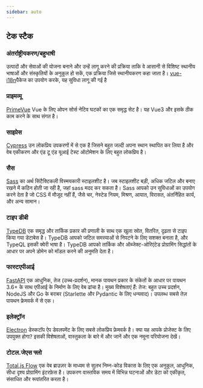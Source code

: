 ```yaml
---
sidebar: auto
---
```


## टेक स्टैक

### अंतर्राष्ट्रीयकरण/बहुभाषी

उत्पादों और सेवाओं की योजना बनाने और उन्हें लागू करने की प्रक्रिया ताकि वे आसानी से विशिष्ट स्थानीय भाषाओं और संस्कृतियों के अनुकूल हो सकें, एक प्रक्रिया जिसे स्थानीयकरण कहा जाता है। [vue-i18n](https://www.npmjs.com/package/vue-i18n)पैकेज का उपयोग करके, यह सुविधा लागू की गई है

### प्राइमव्यू

[PrimeVue](https://www.primefaces.org/primevue/#/setup) Vue के लिए ओपन सोर्स नेटिव घटकों का एक समृद्ध सेट है।
यह Vue3 और इसके ठीक काम करने के साथ संगत है।

### साइप्रेस

[Cypress](https://www.cypress.io/) उन लोकप्रिय उपकरणों में से एक है जिसने बहुत जल्दी अपना स्थान स्थापित कर लिया है और वेब एकीकरण और एंड टू एंड यूआई टेस्ट ऑटोमेशन के लिए बहुत लोकप्रिय है।

### सैस

[Sass](https://sass-lang.com/documentation) का अर्थ सिंटैक्टिकली विस्मयकारी स्टाइलशीट है। जब स्टाइलशीट बड़ी, अधिक जटिल और बनाए रखने में कठिन होती जा रही है, जहां sass मदद कर सकता है। Sass आपको उन सुविधाओं का उपयोग करने देता है जो CSS में मौजूद नहीं हैं, जैसे चर, नेस्टेड नियम, मिश्रण, आयात, विरासत, अंतर्निहित कार्य, और अन्य सामान।

### टाइप डीबी

[TypeDB](https://vaticle.com/typedb) एक समृद्ध और तार्किक प्रकार की प्रणाली के साथ एक खुला स्रोत, वितरित, दृढ़ता से टाइप किया गया डेटाबेस है। TypeDB आपको जटिल समस्याओं से निपटने के लिए सशक्त बनाता है, और TypeQL इसकी क्वेरी भाषा है। TypeDB आपको तार्किक और ऑब्जेक्ट-ओरिएंटेड प्रोग्रामिंग सिद्धांतों के आधार पर अपने डोमेन को मॉडल करने की अनुमति देता है।

### फास्टएपीआई

[FastAPI](https://fastapi.tiangolo.com/) एक आधुनिक, तेज (उच्च-प्रदर्शन), मानक पायथन प्रकार के संकेतों के आधार पर पायथन 3.6+ के साथ एपीआई के निर्माण के लिए वेब ढांचा है। मुख्य विशेषताएं हैं: तेज: बहुत उच्च प्रदर्शन, NodeJS और Go के बराबर (Starlette और Pydantic के लिए धन्यवाद)। उपलब्ध सबसे तेज़ पायथन फ्रेमवर्क में से एक।

### इलेक्ट्रॉन

[Electron](https://www.electronjs.org/) डेस्कटॉप ऐप डेवलपमेंट के लिए सबसे लोकप्रिय फ्रेमवर्क है। क्या यह आपके प्रोजेक्ट के लिए उपयुक्त होगा? इसकी विशेषताओं, वास्तुकला के बारे में और जानें और एक नमूना परियोजना देखें।

### टोटल.जेएस फ्लो

[Total.js Flow](https://www.totaljs.com/flow/) एक वेब ब्राउज़र के माध्यम से सुलभ निम्न-कोड विकास के लिए एक अनुकूल, आधुनिक, सीधा दृश्य प्रोग्रामिंग इंटरफ़ेस है। उपकरण वास्तविक समय में विभिन्न घटनाओं और डेटा को एकीकृत, संसाधित और रूपांतरित करता है।
